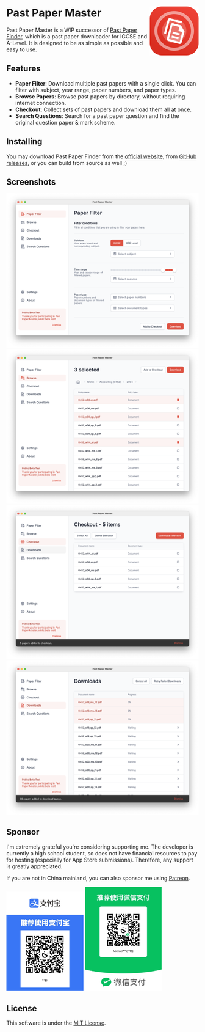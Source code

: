 <h1>Past Paper Master<img src="markdown/appicon-rounded.png" alt="App Icon" width="128" align="right"/></h1>

Past Paper Master is a WIP successor of [Past Paper Finder](https://github.com/SCIEDEV/PastPaperFinder), which is a past paper downloader for IGCSE and A-Level. It is designed to be as simple as possible and easy to use.

## Features

- **Paper Filter**:
  Download multiple past papers with a single click. You can filter with subject, year range, paper numbers, and paper types.
- **Browse Papers**:
  Browse past papers by directory, without requiring internet connection.
- **Checkout**:
  Collect sets of past papers and download them all at once.
- **Search Questions**:
  Search for a past paper question and find the original question paper & mark scheme.

## Installing

You may download Past Paper Finder from the [official website](https://ppm-mu.vercel.app/), from [GitHub releases](https://github.com/SCIEDEV/PastPaperMaster/releases), or you can build from source as well ;)

## Screenshots

<img src="markdown/s1.png" alt="Screenshot 1" width="512"/></h1>
<img src="markdown/s2.png" alt="Screenshot 2" width="512"/></h1>
<img src="markdown/s3.png" alt="Screenshot 3" width="512"/></h1>
<img src="markdown/s4.png" alt="Screenshot 4" width="512"/></h1>


## Sponsor

I'm extremely grateful you're considering supporting me. The developer is currently a high school student, so does not have financial resources to pay for hosting (especially for App Store submissions). Therefore, any support is greatly appreciated.

If you are not in China mainland, you can also sponsor me using [Patreon](https://patreon.com/Micfong).
<p float="left">
<img src="markdown/alipay.jpg" alt="Alipay sponsoring" width="40%"/>
<img src="markdown/wechatpay.jpg" alt="WeChat sponsoring" width="40%"/>
</p>

## License

This software is under the [MIT License](LICENSE).
